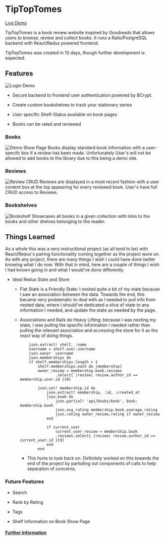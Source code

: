 # TipTopTomes

[Live Demo](https://tiptoptomes.herokuapp.com/)

TipTopTomes is a book review website inspired by Goodreads that allows users to browse, review and collect books. It runs a Rails/PostgreSQL backend with React/Redux powered frontend.

TipTopTomes was created in 10 days, though further development is expected.

## Features

![Login Demo](https://user-images.githubusercontent.com/29738420/39853608-1074de22-53d8-11e8-9f6a-7d3cbd665993.gif)

+ Secure backend to frontend user authentication powered by BCrypt.

+ Create custom bookshelves to track your stationary series

+ User specific Shelf-Status available on book pages

+ Books can be rated and reviewed

### Books

![Demo Show Page](https://user-images.githubusercontent.com/29738420/39853670-6bced5d4-53d8-11e8-9c9d-9a304c9a3bbf.gif)
Books display standard book information with a user-specifc box if a review has been made. Unfortunately User's will not be allowed to add books to the library due to this being a demo site.

### Reviews

![Review CRUD](https://user-images.githubusercontent.com/29738420/39853481-56f8f618-53d7-11e8-95e3-f2423efac54b.gif)
Reviews are displayed in a most recent fashion with a user content box at the top appearing for every reviewed book. User's have full CRUD access to Reviews.

### Bookshelves

![Bookshelf](https://res.cloudinary.com/tiptoptomes/image/upload/v1523657814/Screen_Shot_2018-04-13_at_2.56.06_PM.png)
Showcases all books in a given collection with links to the books and other shelves belonging to the reader.  

## Things Learned

As a whole this was a very instructional project (as all tend to be) with React/Redux's pairing functionality coming together as the project wore on. As with any project, there are many things I wish I could have done better knowing what I do now. With that in mind, here are a couple of things I wish I had known going in and what I would've done differently.

+ Ideal Redux State and Store
    + Flat State is a Friendly State: I nested quite a bit of my state because I saw an association between the data. Towards the end, this became very problematic to deal with as I needed to pull info from nested data, where I should've dedicated a slice of state to any information I needed, and update the state as needed by the page.

    + Associations and Rails do Heavy Lifting: because I was nexting my state, I was pulling the specific information I needed rather than pulling the relevant association and accessing the store for it as the react way of doing things.
        ```
            json.extract! shelf, :name
            username = shelf.user.username
            json.owner  username
            json.memberships do
            if shelf.memberships.length > 1
                shelf.memberships.each do |membership|
                owner_review = membership.book.reviews
                        .select{ |review| review.author_id == membership.user.id }[0]
                
                json.set! membership.id do
                    json.extract! membership, :id, :created_at
                    json.book do
                        json.partial! 'api/books/book', book: membership.book
                        json.avg_rating membership.book.average_rating
                        json.rating owner_review.rating if owner_review
                    end

                    if current_user
                        current_user_review = membership.book
                        .reviews.select{ |review| review.author_id == current_user.id }[0] 
                    end
                end
        
        ```
        + This hurts to look back on. Definitely worked on this towards the end of the project by partialing out components of calls to help separation of concerns. 

### Future Features

+ Search

+ Rank by Rating

+ Tags

+ Shelf Information on Book Show Page

#### [Further Information](https://github.com/ttillotson/TipTopTomes/wiki)